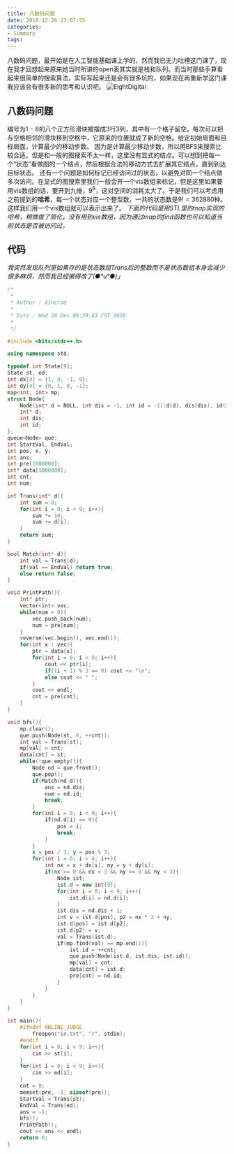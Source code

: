 ```yaml
---
title: 八数码问题
date: 2018-12-26 23:07:55
categories:
- Summary
tags:
---
```

八数码问题，最开始是在人工智能基础课上学的，然而我已无力吐槽这门课了，现在我才回想起来原来她当时所讲的open表其实就是栈和队列。而当时那些手算看起来很简单的搜索算法，实际写起来还是会有很多坑的，如果现在再重新学这门课我应该会有很多新的思考和认识吧。
![EightDigital](/EightDigital.png)
<!--more-->
## 八数码问题
编号为$1-8$的八个正方形滑块被摆成3行3列，其中有一个格子留空。每次可以把与空格相邻的滑块移到空格中，它原来的位置就成了新的空格。给定初始局面和目标局面，计算最少的移动步数。
因为是计算最少移动步数，所以用BFS来搜索比较合适。但是和一般的图搜索不太一样，这里没有显式的结点。可以想到把每一个“状态”看做图的一个结点，然后根据合法的移动方式去扩展其它结点，直到到达目标状态。
还有一个问题是如何标记已经访问过的状态，以避免对同一个结点做多次访问。在显式的图搜索里我们一般会开一个vis数组来标记，但是这里如果要用vis数组的话，要开到九维，$9^9$，这对空间的消耗太大了。于是我们可以考虑用之前提到的**哈希**，每一个状态对应一个整型数，一共的状态数是$9! = 362880$种。这样我们用一个vis数组就可以表示出来了。
*下面的代码是用STL里的map实现的哈希，稍微做了简化，没有用到vis数组，因为通过map的find函数也可以知道当前状态是否被访问过。*

## 代码
*我突然发现队列里如果存的是状态数组Trans后的整数而不是状态数组本身会减少很多麻烦，然而我已经懒得改了(●°u°●)​ 」*
```C++
/*
 *
 * Author : Aincrad
 *
 * Date : Wed 26 Dec 08:39:43 CST 2018
 *
 */

#include <bits/stdc++.h>

using namespace std;

typedef int State[9];
State st, ed;
int dx[4] = {1, 0, -1, 0};
int dy[4] = {0, 1, 0, -1};
map<int, int> mp;
struct Node{
    Node(int* d = NULL, int dis = -1, int id = -1):d(d), dis(dis), id(id){}
    int* d;
    int dis;
    int id;
};
queue<Node> que;
int StartVal, EndVal;
int pos, x, y;
int ans;
int pre[1000000];
int* data[1000000];
int cnt;
int num;

int Trans(int* d){
    int sum = 0;
    for(int i = 0; i < 9; i++){
        sum *= 10;
        sum += d[i];
    }
    return sum;
}

bool Match(int* d){
    int val = Trans(d);
    if(val == EndVal) return true;
    else return false;
}

void PrintPath(){
    int* ptr;
    vector<int> vec;
    while(num > 0){
        vec.push_back(num);
        num = pre[num];
    }
    reverse(vec.begin(), vec.end());
    for(int x : vec){
        ptr = data[x];
        for(int i = 0; i < 9; i++){
            cout << ptr[i];
            if((i + 1) % 3 == 0) cout << "\n";
            else cout << " ";
        }
        cout << endl;
        cnt = pre[cnt];
    }
}

void bfs(){
    mp.clear();
    que.push(Node(st, 0, ++cnt));
    int val = Trans(st);
    mp[val] = cnt;
    data[cnt] = st;
    while(!que.empty()){
        Node nd = que.front();
        que.pop();
        if(Match(nd.d)){
            ans = nd.dis;
            num = nd.id;
            break;
        }
        for(int i = 0; i < 9; i++){
            if(nd.d[i] == 0){
                pos = i;
                break;
            }
        }
        x = pos / 3, y = pos % 3;
        for(int i = 0; i < 4; i++){
            int nx = x + dx[i], ny = y + dy[i];
            if(nx >= 0 && nx < 3 && ny >= 0 && ny < 3){
                Node ist;
                ist.d = new int[9];
                for(int i = 0; i < 9; i++){
                    ist.d[i] = nd.d[i];
                }
                ist.dis = nd.dis + 1;
                int v = ist.d[pos], p2 = nx * 3 + ny;
                ist.d[pos] = ist.d[p2];
                ist.d[p2] = v;
                val = Trans(ist.d);
                if(mp.find(val) == mp.end()){
                    ist.id = ++cnt;
                    que.push(Node(ist.d, ist.dis, ist.id));
                    mp[val] = cnt;
                    data[cnt] = ist.d;
                    pre[cnt] = nd.id;
                }
            }
        } 
    }
}

int main(){
    #ifndef ONLINE_JUDGE
        freopen("in.txt", "r", stdin);
    #endif
    for(int i = 0; i < 9; i++){
        cin >> st[i];
    }
    for(int i = 0; i < 9; i++){
        cin >> ed[i];
    }
    cnt = 0;
    memset(pre, -1, sizeof(pre));
    StartVal = Trans(st);
    EndVal = Trans(ed);
    ans = -1;
    bfs();
    PrintPath();
    cout << ans << endl;
    return 0;
}
```